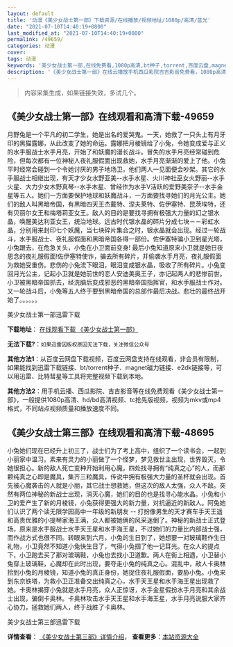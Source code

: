 ```yaml
---
layout: default
title: '动漫《美少女战士第一部》下载资源/在线播放/视频地址/1080p/高清/蓝光'
date: "2021-07-10T14:40:19+0800"
last_modified_at: "2021-07-10T14:40:19+0800"
permalink: /49659/
categories: 动漫
cover:
tags: 动漫
keywords: '美少女战士第一部,在线免费看,1080p高清,bt种子,torrent,百度云盘,magnet,磁力链,迅雷下载资源'
description: '《美少女战士第一部》在线云播放手机西瓜影院吉吉影音免费看，1080p高清bd/hd未删减完整版和tc抢先枪版，mkv/mp4格式，附带bt/torrent种子、magnet/磁力链、百度云盘、网盘资源迅雷下载链接'
---
```


>内容采集生成，如果链接失效，多试几个。


## 《美少女战士第一部》在线观看和高清下载-49659

月野兔是一个平凡的初二学生，她是出名的爱哭鬼。一天，她救了一只头上有月牙印的黑猫露娜，从此改变了她的命运。露娜把月棱镜给了小兔，令她变成爱与正义的水手服战士水手月亮，开始了和妖魔的漫长战斗。冒失的水手月亮经常碰到危险，但每次都有一位神秘人夜礼服假面出现救她，水手月亮渐渐的爱上了他。小兔平时经常会碰到一个令她讨厌的男子地场卫，他们两人一见面便会吵架。其它的水手服战士相继出现，有天才少女水野亚美--水手水星、火川神社巫女火野丽--水手火星、大力少女木野真琴--水手木星、曾经作为水手V活跃的爱野美奈子--水手金星等五人。她们一方面要保护地球和妖魔战斗，一方面要找寻她们的月光公主。她们的敌人叫黑暗帝国，有黑暗四天王杰戴特、涅夫莱特、佐伊塞特、昆茨埃特，还有贝丽尔女王和梅塔莉亚女王。敌人的目的是要找寻拥有极强大力量的幻之银水晶，唤醒美达利亚女王，统治地球。远古时代银水晶的碎片分成七块－－彩虹水晶，分别用来封印七个妖魔，当七块碎片集合之时，银水晶就会出现。经过一轮战斗，水手服战士、夜礼服假面和黑暗帝国各得一部份。佐伊塞特骗小卫到星光塔，小兔跟去，在危急关头，小兔在小卫面前变身! 最后小兔知道原来小卫就是她日夜思念的夜礼服假面!佐伊塞特使诈，骗去所有碎片，并偷袭水手月亮，夜礼服假面为救她受重伤。悲伤的小兔流下眼泪，眼泪变成银水晶，吸收了所有碎片。小兔变回月光公主，记起小卫就是她前世的恋人安迪美奥王子，亦记起两人的悲惨前世。小卫被黑暗帝国抓去，经洗脑后变成邪恶的黑暗帝国指挥官，和水手服战士作对。又一轮战斗后，小兔等五人终于要到黑暗帝国的总部作最后决战。悲壮的最终战开始了。。。。。。


美少女战士第一部迅雷下载

**下载地址**： [在线观看下载 《美少女战士第一部》](https://www.993dy.com//vod-detail-id-3937.html) 


**无法下载?**：`如果迅雷因版权原因无法下载，关注微信公众号 `

**其他方法1**：从百度云网盘下载视频，百度云网盘支持在线观看，非会员有限制，如果能找到迅雷下载链接、bt/torrent种子、magnet磁力链接、e2dk链接等，可以用迅雷、比特彗星等工具将完整视频下载到本地。

**其他方法2**：用手机云播、西瓜影院、吉吉影音等在线免费观看《美少女战士第一部》，一般提供1080p高清、hd/bd高清视频、tc抢先版视频，视频为mkv或mp4格式，不同站点视频质量和播放速度不同。


## 《美少女战士第三部》在线观看和高清下载-48695

小兔她们现在已经升上初三了，战士们为了考上高中，组织了一个读书会，一起到小丽家中温习。素来有灵力的小丽做了一个怪梦，梦见救世主出现，世界毁灭，令她很担心。新的敌人死亡变种开始利用心魔，四处找寻拥有“纯真之心”的人，而那颗纯真之心即是魔具，集齐三粒魔具，传说中拥有极强大力量的圣杯就会出现。首先被心魔袭击的人就是小丽，其它战士想救她，但这次的敌人太强，众人不敌。突然有两位神秘的新战士出现，消灭心魔，她们的目的也是找寻心能水晶。小兔和小卫的爱产生了新的月棱镜，小兔获得更强大的新力量，对抗逼近的新敌人。阿兔她们认识了两个读无限学园高中一年级的新朋友 -- 打扮像男生的天才赛车手天王遥和高贵优雅的小提琴家海王满，众人都被她俩的风采迷倒了。神秘的新战士正式登场，原来是水手服战士水手天王星和水手海王星，不过她们的力量比内部战士强，而作战方式也很不同。转眼来到六月，小兔的生日到了，她想要一对玻璃鞋作生日礼物，小卫竟然不知道小兔快生日了，气得小兔掴了他一记耳光。在众人的提点下，小卫跑去买了那对玻璃鞋，小兔也去找小卫道歉。两人在街上相遇，小卫替小兔穿上玻璃鞋，心魔却在此时出现，要夺走小兔的纯真之心。混乱中，敌人卡奥林拾到小兔的月棱镜，知道小兔的真正身份，她捉住夜礼服假面，要胁小兔。小兔来到东京铁塔，为救小卫正准备交出纯真之心，水手天王星和水手海王星出现救了她。卡奥林揭穿小兔就是水手月亮，众人正惊讶，水手金星假扮水手月亮和其余战士出现，骗倒卡奥林。卡奥林攻击水手天王星和水手海王星，水手月亮说服大家齐心协力，拯救她们两人，终于战胜了卡奥林。


美少女战士第三部迅雷下载

**详情查看**： [《美少女战士第三部》详情介绍](/movie/48695/)， **查看更多**：[本站资源大全](/movie/t/all/)

